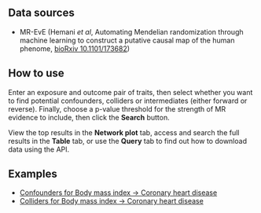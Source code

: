 ## Data sources

* MR-EvE (Hemani *et al*, Automating Mendelian randomization through machine learning to construct a putative causal map of the human phenome, [bioRxiv 10.1101/173682](https://doi.org/10.1101/173682))

## How to use

Enter an exposure and outcome pair of traits, then select whether you want to find potential confounders, colliders or intermediates (either forward or reverse). Finally, choose a p-value threshold for the strength of MR evidence to include, then click the **Search** button.

View the top results in the **Network plot** tab, access and search the full results in the **Table** tab, or use the **Query** tab to find out how to download data using the API.


## Examples

- [Confounders for Body mass index -> Coronary heart disease](/confounder/?confounder-type=confounder&exposure-trait=Body+mass+index&outcome-trait=Coronary+heart+disease)
- [Colliders for Body mass index -> Coronary heart disease](/confounder/?confounder-type=collider&exposure-trait=Body+mass+index&outcome-trait=Coronary+heart+disease)
